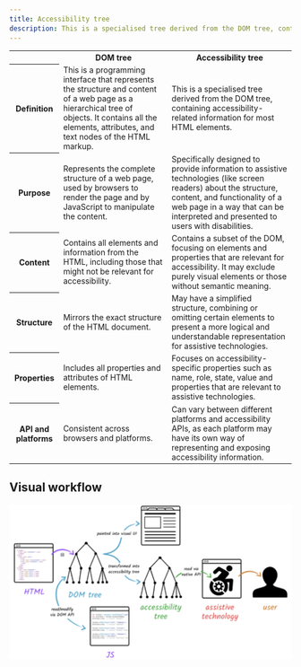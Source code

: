 ```yaml
---
title: Accessibility tree
description: This is a specialised tree derived from the DOM tree, containing accessibility-related information for most HTML elements.
---
```


<table>
  <tr>
    <td></td>
    <th scope="col">DOM tree</th>
    <th scope="col">Accessibility tree</th>
  </tr>
  <tr>
    <th scope="row">Definition</th>
    <td>This is a programming interface that represents the structure and content of a web page as a hierarchical tree of objects. It contains all the elements, attributes, and text nodes of the HTML markup.</td>
    <td>This is a specialised tree derived from the DOM tree, containing accessibility-related information for most HTML elements.</td>
  </tr>
  <tr>
    <th scope="row">Purpose</th>
    <td>Represents the complete structure of a web page, used by browsers to render the page and by JavaScript to manipulate the content.</td>
    <td>Specifically designed to provide information to assistive technologies (like screen readers) about the structure, content, and functionality of a web page in a way that can be interpreted and presented to users with disabilities.</td>
  </tr>
  <tr>
    <th scope="row">Content</th>
    <td>Contains all elements and information from the HTML, including those that might not be relevant for accessibility.</td>
    <td>Contains a subset of the DOM, focusing on elements and properties that are relevant for accessibility. It may exclude purely visual elements or those without semantic meaning.</td>
  </tr>
  <tr>
    <th scope="row">Structure</th>
    <td>Mirrors the exact structure of the HTML document.</td>
    <td>May have a simplified structure, combining or omitting certain elements to present a more logical and understandable representation for assistive technologies.</td>
  </tr>
  <tr>
    <th scope="row">Properties</th>
    <td>Includes all properties and attributes of HTML elements.</td>
    <td>Focuses on accessibility-specific properties such as name, role, state, value and properties that are relevant to assistive technologies.</td>
  </tr>
  <tr>
    <th scope="row">API and platforms</th>
    <td>Consistent across browsers and platforms.</td>
    <td>Can vary between different platforms and accessibility APIs, as each platform may have its own way of representing and exposing accessibility information.</td>
  </tr>
</table>

## Visual workflow

![The accessibility tree is a semantically meaningful derivative of the DOM tree.](../../../assets/images/a11y-tree.jpg)
